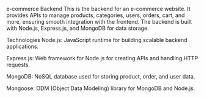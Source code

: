 e-commerce Backend
This is the backend for an e-commerce website. It provides APIs to manage products, categories, users, orders, cart, and more, ensuring smooth integration with the frontend. The backend is built with Node.js, Express.js, and MongoDB for data storage.

Technologies
Node.js: JavaScript runtime for building scalable backend applications.

Express.js: Web framework for Node.js for creating APIs and handling HTTP requests.

MongoDB: NoSQL database used for storing product, order, and user data.

Mongoose: ODM (Object Data Modeling) library for MongoDB and Node.js.

